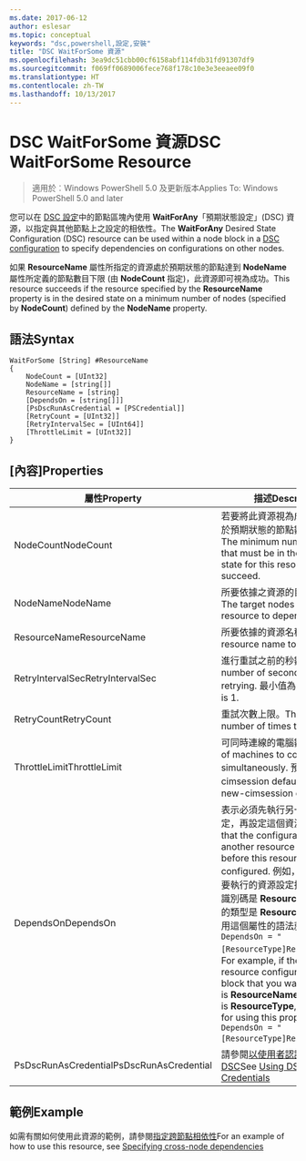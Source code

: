 ```yaml
---
ms.date: 2017-06-12
author: eslesar
ms.topic: conceptual
keywords: "dsc,powershell,設定,安裝"
title: "DSC WaitForSome 資源"
ms.openlocfilehash: 3ea9dc51cbb00cf6158abf114fdb31fd91307df9
ms.sourcegitcommit: f069ff0689006fece768f178c10e3e3eeaee09f0
ms.translationtype: HT
ms.contentlocale: zh-TW
ms.lasthandoff: 10/13/2017
---
```

# <a name="dsc-waitforsome-resource"></a><span data-ttu-id="e3c6c-103">DSC WaitForSome 資源</span><span class="sxs-lookup"><span data-stu-id="e3c6c-103">DSC WaitForSome Resource</span></span>

> <span data-ttu-id="e3c6c-104">適用於︰Windows PowerShell 5.0 及更新版本</span><span class="sxs-lookup"><span data-stu-id="e3c6c-104">Applies To: Windows PowerShell 5.0 and later</span></span>

<span data-ttu-id="e3c6c-105">您可以在 [DSC 設定](configurations.md)中的節點區塊內使用 **WaitForAny**「預期狀態設定」(DSC) 資源，以指定與其他節點上之設定的相依性。</span><span class="sxs-lookup"><span data-stu-id="e3c6c-105">The **WaitForAny** Desired State Configuration (DSC) resource can be used within a node block in a [DSC configuration](configurations.md) to specify dependencies on configurations on other nodes.</span></span>

<span data-ttu-id="e3c6c-106">如果 **ResourceName** 屬性所指定的資源處於預期狀態的節點達到 **NodeName** 屬性所定義的節點數目下限 (由 **NodeCount** 指定)，此資源即可視為成功。</span><span class="sxs-lookup"><span data-stu-id="e3c6c-106">This resource succeeds if the resource specified by the **ResourceName** property is in the desired state on a minimum number of nodes (specified by **NodeCount**) defined by the **NodeName** property.</span></span> 


## <a name="syntax"></a><span data-ttu-id="e3c6c-107">語法</span><span class="sxs-lookup"><span data-stu-id="e3c6c-107">Syntax</span></span>

```
WaitForSome [String] #ResourceName
{
    NodeCount = [UInt32]
    NodeName = [string[]]
    ResourceName = [string]
    [DependsOn = [string[]]]
    [PsDscRunAsCredential = [PSCredential]]
    [RetryCount = [UInt32]]
    [RetryIntervalSec = [UInt64]]
    [ThrottleLimit = [UInt32]]
}
```

## <a name="properties"></a><span data-ttu-id="e3c6c-108">[內容]</span><span class="sxs-lookup"><span data-stu-id="e3c6c-108">Properties</span></span>

|  <span data-ttu-id="e3c6c-109">屬性</span><span class="sxs-lookup"><span data-stu-id="e3c6c-109">Property</span></span>  |  <span data-ttu-id="e3c6c-110">描述</span><span class="sxs-lookup"><span data-stu-id="e3c6c-110">Description</span></span>   | 
|---|---| 
| <span data-ttu-id="e3c6c-111">NodeCount</span><span class="sxs-lookup"><span data-stu-id="e3c6c-111">NodeCount</span></span>| <span data-ttu-id="e3c6c-112">若要將此資源視為成功，必須處於預期狀態的節點數目下限。</span><span class="sxs-lookup"><span data-stu-id="e3c6c-112">The minimum number of nodes that must be in the desired state for this resource to succeed.</span></span>|
| <span data-ttu-id="e3c6c-113">NodeName</span><span class="sxs-lookup"><span data-stu-id="e3c6c-113">NodeName</span></span>| <span data-ttu-id="e3c6c-114">所要依據之資源的目標節點。</span><span class="sxs-lookup"><span data-stu-id="e3c6c-114">The target nodes of the resource to depend on.</span></span>| 
| <span data-ttu-id="e3c6c-115">ResourceName</span><span class="sxs-lookup"><span data-stu-id="e3c6c-115">ResourceName</span></span>| <span data-ttu-id="e3c6c-116">所要依據的資源名稱。</span><span class="sxs-lookup"><span data-stu-id="e3c6c-116">The resource name to depend on.</span></span>| 
| <span data-ttu-id="e3c6c-117">RetryIntervalSec</span><span class="sxs-lookup"><span data-stu-id="e3c6c-117">RetryIntervalSec</span></span>| <span data-ttu-id="e3c6c-118">進行重試之前的秒數。</span><span class="sxs-lookup"><span data-stu-id="e3c6c-118">The number of seconds before retrying.</span></span> <span data-ttu-id="e3c6c-119">最小值為 1。</span><span class="sxs-lookup"><span data-stu-id="e3c6c-119">Minimum is 1.</span></span>| 
| <span data-ttu-id="e3c6c-120">RetryCount</span><span class="sxs-lookup"><span data-stu-id="e3c6c-120">RetryCount</span></span>| <span data-ttu-id="e3c6c-121">重試次數上限。</span><span class="sxs-lookup"><span data-stu-id="e3c6c-121">The maximum number of times to retry.</span></span>| 
| <span data-ttu-id="e3c6c-122">ThrottleLimit</span><span class="sxs-lookup"><span data-stu-id="e3c6c-122">ThrottleLimit</span></span>| <span data-ttu-id="e3c6c-123">可同時連線的電腦數目。</span><span class="sxs-lookup"><span data-stu-id="e3c6c-123">Number of machines to connect simultaneously.</span></span> <span data-ttu-id="e3c6c-124">預設值為 new-cimsession default。</span><span class="sxs-lookup"><span data-stu-id="e3c6c-124">Default is new-cimsession default.</span></span>| 
| <span data-ttu-id="e3c6c-125">DependsOn</span><span class="sxs-lookup"><span data-stu-id="e3c6c-125">DependsOn</span></span> | <span data-ttu-id="e3c6c-126">表示必須先執行另一個資源的設定，再設定這個資源。</span><span class="sxs-lookup"><span data-stu-id="e3c6c-126">Indicates that the configuration of another resource must run before this resource is configured.</span></span> <span data-ttu-id="e3c6c-127">例如，如果第一個想要執行的資源設定指令碼區塊的識別碼是 __ResourceName__，而它的類型是 __ResourceType__，則使用這個屬性的語法就是 `DependsOn = "[ResourceType]ResourceName"`。</span><span class="sxs-lookup"><span data-stu-id="e3c6c-127">For example, if the ID of the resource configuration script block that you want to run first is __ResourceName__ and its type is __ResourceType__, the syntax for using this property is `DependsOn = "[ResourceType]ResourceName"`.</span></span>|
| <span data-ttu-id="e3c6c-128">PsDscRunAsCredential</span><span class="sxs-lookup"><span data-stu-id="e3c6c-128">PsDscRunAsCredential</span></span> | <span data-ttu-id="e3c6c-129">請參閱[以使用者認證執行 DSC](https://docs.microsoft.com/en-us/powershell/dsc/runasuser)</span><span class="sxs-lookup"><span data-stu-id="e3c6c-129">See [Using DSC with User Credentials](https://docs.microsoft.com/en-us/powershell/dsc/runasuser)</span></span> |


## <a name="example"></a><span data-ttu-id="e3c6c-130">範例</span><span class="sxs-lookup"><span data-stu-id="e3c6c-130">Example</span></span>

<span data-ttu-id="e3c6c-131">如需有關如何使用此資源的範例，請參閱[指定跨節點相依性](crossNodeDependencies.md)</span><span class="sxs-lookup"><span data-stu-id="e3c6c-131">For an example of how to use this resource, see [Specifying cross-node dependencies](crossNodeDependencies.md)</span></span>


